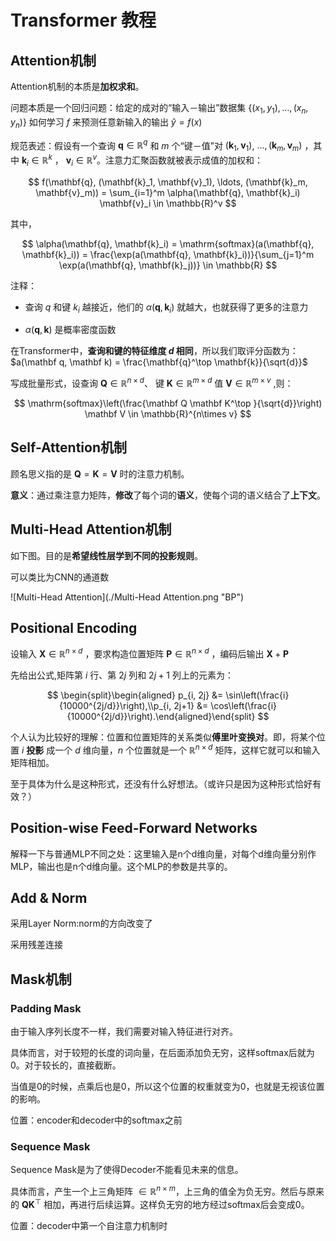 # Transformer 教程

## Attention机制

Attention机制的本质是**加权求和**。

问题本质是一个回归问题：给定的成对的“输入－输出”数据集 $\{(x_1, y_1), \ldots, (x_n, y_n)\}$ 如何学习 $f$ 来预测任意新输入的输出 $\hat{y} = f(x)$

规范表述：假设有一个查询 $\mathbf{q} \in \mathbb{R}^q$ 和 $m$ 个“键－值”对 $(\mathbf{k}_1, \mathbf{v}_1)$, $\ldots, (\mathbf{k}_m, \mathbf{v}_m)$ ，其中 $\mathbf{k}_i \in\mathbb{R}^k$ ， $\mathbf{v}_i \in \mathbb{R}^v$。注意力汇聚函数就被表示成值的加权和：

$$
f(\mathbf{q}, (\mathbf{k}_1, \mathbf{v}_1), \ldots, (\mathbf{k}_m, \mathbf{v}_m)) = \sum_{i=1}^m \alpha(\mathbf{q}, \mathbf{k}_i) \mathbf{v}_i \in \mathbb{R}^v 
$$

其中，

$$
\alpha(\mathbf{q}, \mathbf{k}_i) = \mathrm{softmax}(a(\mathbf{q}, \mathbf{k}_i)) = \frac{\exp(a(\mathbf{q}, \mathbf{k}_i))}{\sum_{j=1}^m \exp(a(\mathbf{q}, \mathbf{k}_j))} \in \mathbb{R}
$$

注释：

- 查询 $q$ 和键 $k_i$ 越接近，他们的 $\alpha(\mathbf{q}, \mathbf{k}_i)$ 就越大，也就获得了更多的注意力

- $\alpha(\mathbf{q}, \mathbf{k})$ 是概率密度函数


在Transformer中，**查询和键的特征维度 $d$ 相同**，所以我们取评分函数为：$a(\mathbf q, \mathbf k) = \frac{\mathbf{q}^\top \mathbf{k}}{\sqrt{d}}$

写成批量形式，设查询 $\mathbf Q\in\mathbb R^{n\times d}$、 键 $\mathbf K\in\mathbb R^{m\times d}$ 值 $\mathbf V\in\mathbb R^{m\times v}$ ,则：

$$
\mathrm{softmax}\left(\frac{\mathbf Q \mathbf K^\top }{\sqrt{d}}\right) \mathbf V \in \mathbb{R}^{n\times v}
$$

## Self-Attention机制

顾名思义指的是 $\mathbf Q=\mathbf K=\mathbf V$ 时的注意力机制。

**意义**：通过乘注意力矩阵，**修改**了每个词的**语义**，使每个词的语义结合了**上下文**。

## Multi-Head Attention机制

如下图。目的是**希望线性层学到不同的投影规则**。

可以类比为CNN的通道数

![Multi-Head Attention](./Multi-Head Attention.png "BP")

## Positional Encoding

设输入 $\mathbf{X} \in \mathbb{R}^{n \times d}$ ，要求构造位置矩阵 $\mathbf{P} \in \mathbb{R}^{n \times d}$ ，编码后输出 $\mathbf{X} + \mathbf{P}$

先给出公式,矩阵第 $i$ 行、第 $2j$ 列和 $2j+1$ 列上的元素为：

$$
\begin{split}\begin{aligned} p_{i, 2j} &= \sin\left(\frac{i}{10000^{2j/d}}\right),\\p_{i, 2j+1} &= \cos\left(\frac{i}{10000^{2j/d}}\right).\end{aligned}\end{split}
$$

个人认为比较好的理解：位置和位置矩阵的关系类似**傅里叶变换对**。即，将某个位置 $i$ **投影** 成一个 $d$ 维向量，$n$ 个位置就是一个 $\mathbb{R}^{n \times d}$ 矩阵，这样它就可以和输入矩阵相加。

至于具体为什么是这种形式，还没有什么好想法。（或许只是因为这种形式恰好有效？）

## Position-wise Feed-Forward Networks

解释一下与普通MLP不同之处：这里输入是n个d维向量，对每个d维向量分别作MLP，输出也是n个d维向量。这个MLP的参数是共享的。

## Add & Norm 

采用Layer Norm:norm的方向改变了

采用残差连接

## Mask机制

### Padding Mask

由于输入序列长度不一样，我们需要对输入特征进行对齐。

具体而言，对于较短的长度的词向量，在后面添加负无穷，这样softmax后就为0。对于较长的，直接截断。

当值是0的时候，点乘后也是0，所以这个位置的权重就变为0，也就是无视该位置的影响。

位置：encoder和decoder中的softmax之前

### Sequence Mask

Sequence Mask是为了使得Decoder不能看见未来的信息。

具体而言，产生一个上三角矩阵 $\in\mathbb R^{n\times m}$，上三角的值全为负无穷。然后与原来的 $\mathbf Q \mathbf K^\top$ 相加，再进行后续运算。这样负无穷的地方经过softmax后会变成0。

位置：decoder中第一个自注意力机制时



